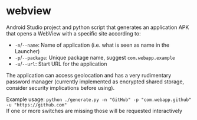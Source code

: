 # webview

Android Studio project and python script that generates an application APK that opens a WebView with a specific site according to:

- `-n`/`--name`: Name of application (i.e. what is seen as name in the Launcher)
- `-p`/`--package`: Unique package name, suggest `com.webapp.example`
- `-u`/`--url`: Start URL for the application

The application can access geolocation and has a very rudimentary password manager (currently implemented as encrypted shared storage, consider security implications before using).

Example usage: `python ./generate.py -n "GitHub" -p "com.webapp.github" -u "https://github.com"`  
If one or more switches are missing those will be requested interactively
